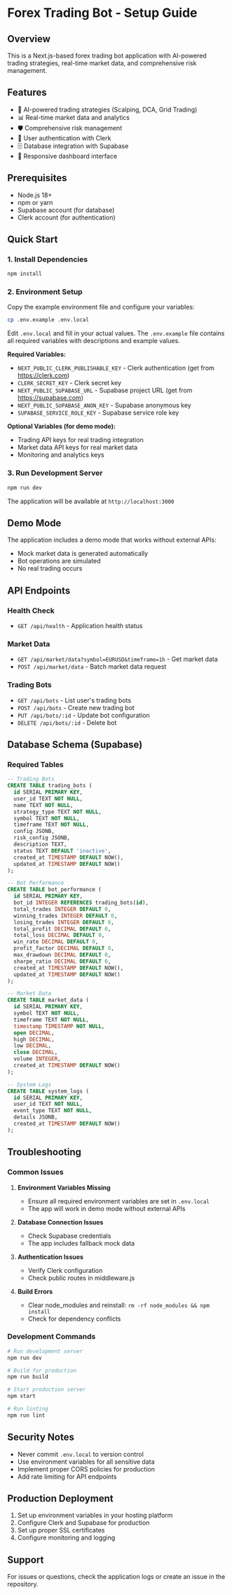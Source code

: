 # Forex Trading Bot - Setup Guide

## Overview
This is a Next.js-based forex trading bot application with AI-powered trading strategies, real-time market data, and comprehensive risk management.

## Features
- 🤖 AI-powered trading strategies (Scalping, DCA, Grid Trading)
- 📊 Real-time market data and analytics
- 🛡️ Comprehensive risk management
- 👤 User authentication with Clerk
- 🗄️ Database integration with Supabase
- 📱 Responsive dashboard interface

## Prerequisites
- Node.js 18+ 
- npm or yarn
- Supabase account (for database)
- Clerk account (for authentication)

## Quick Start

### 1. Install Dependencies
```bash
npm install
```

### 2. Environment Setup
Copy the example environment file and configure your variables:

```bash
cp .env.example .env.local
```

Edit `.env.local` and fill in your actual values. The `.env.example` file contains all required variables with descriptions and example values.

**Required Variables:**
- `NEXT_PUBLIC_CLERK_PUBLISHABLE_KEY` - Clerk authentication (get from https://clerk.com)
- `CLERK_SECRET_KEY` - Clerk secret key
- `NEXT_PUBLIC_SUPABASE_URL` - Supabase project URL (get from https://supabase.com)
- `NEXT_PUBLIC_SUPABASE_ANON_KEY` - Supabase anonymous key
- `SUPABASE_SERVICE_ROLE_KEY` - Supabase service role key

**Optional Variables (for demo mode):**
- Trading API keys for real trading integration
- Market data API keys for real market data
- Monitoring and analytics keys

### 3. Run Development Server
```bash
npm run dev
```

The application will be available at `http://localhost:3000`

## Demo Mode
The application includes a demo mode that works without external APIs:
- Mock market data is generated automatically
- Bot operations are simulated
- No real trading occurs

## API Endpoints

### Health Check
- `GET /api/health` - Application health status

### Market Data
- `GET /api/market/data?symbol=EURUSD&timeframe=1h` - Get market data
- `POST /api/market/data` - Batch market data request

### Trading Bots
- `GET /api/bots` - List user's trading bots
- `POST /api/bots` - Create new trading bot
- `PUT /api/bots/:id` - Update bot configuration
- `DELETE /api/bots/:id` - Delete bot

## Database Schema (Supabase)

### Required Tables
```sql
-- Trading Bots
CREATE TABLE trading_bots (
  id SERIAL PRIMARY KEY,
  user_id TEXT NOT NULL,
  name TEXT NOT NULL,
  strategy_type TEXT NOT NULL,
  symbol TEXT NOT NULL,
  timeframe TEXT NOT NULL,
  config JSONB,
  risk_config JSONB,
  description TEXT,
  status TEXT DEFAULT 'inactive',
  created_at TIMESTAMP DEFAULT NOW(),
  updated_at TIMESTAMP DEFAULT NOW()
);

-- Bot Performance
CREATE TABLE bot_performance (
  id SERIAL PRIMARY KEY,
  bot_id INTEGER REFERENCES trading_bots(id),
  total_trades INTEGER DEFAULT 0,
  winning_trades INTEGER DEFAULT 0,
  losing_trades INTEGER DEFAULT 0,
  total_profit DECIMAL DEFAULT 0,
  total_loss DECIMAL DEFAULT 0,
  win_rate DECIMAL DEFAULT 0,
  profit_factor DECIMAL DEFAULT 0,
  max_drawdown DECIMAL DEFAULT 0,
  sharpe_ratio DECIMAL DEFAULT 0,
  created_at TIMESTAMP DEFAULT NOW(),
  updated_at TIMESTAMP DEFAULT NOW()
);

-- Market Data
CREATE TABLE market_data (
  id SERIAL PRIMARY KEY,
  symbol TEXT NOT NULL,
  timeframe TEXT NOT NULL,
  timestamp TIMESTAMP NOT NULL,
  open DECIMAL,
  high DECIMAL,
  low DECIMAL,
  close DECIMAL,
  volume INTEGER,
  created_at TIMESTAMP DEFAULT NOW()
);

-- System Logs
CREATE TABLE system_logs (
  id SERIAL PRIMARY KEY,
  user_id TEXT NOT NULL,
  event_type TEXT NOT NULL,
  details JSONB,
  created_at TIMESTAMP DEFAULT NOW()
);
```

## Troubleshooting

### Common Issues

1. **Environment Variables Missing**
   - Ensure all required environment variables are set in `.env.local`
   - The app will work in demo mode without external APIs

2. **Database Connection Issues**
   - Check Supabase credentials
   - The app includes fallback mock data

3. **Authentication Issues**
   - Verify Clerk configuration
   - Check public routes in middleware.js

4. **Build Errors**
   - Clear node_modules and reinstall: `rm -rf node_modules && npm install`
   - Check for dependency conflicts

### Development Commands
```bash
# Run development server
npm run dev

# Build for production
npm run build

# Start production server
npm start

# Run linting
npm run lint
```

## Security Notes
- Never commit `.env.local` to version control
- Use environment variables for all sensitive data
- Implement proper CORS policies for production
- Add rate limiting for API endpoints

## Production Deployment
1. Set up environment variables in your hosting platform
2. Configure Clerk and Supabase for production
3. Set up proper SSL certificates
4. Configure monitoring and logging

## Support
For issues or questions, check the application logs or create an issue in the repository.